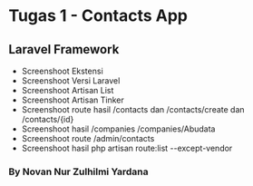 # Tugas 1 - Contacts App
## Laravel Framework

- Screenshoot Ekstensi
- Screenshoot Versi Laravel
- Screenshoot Artisan List
- Screenshoot Artisan Tinker
- Screenshoot route hasil /contacts dan /contacts/create dan /contacts/{id}
- Screenshoot hasil /companies /companies/Abudata
- Screenshoot route /admin/contacts
- Screenshoot hasil php artisan route:list --except-vendor

### By Novan Nur Zulhilmi Yardana